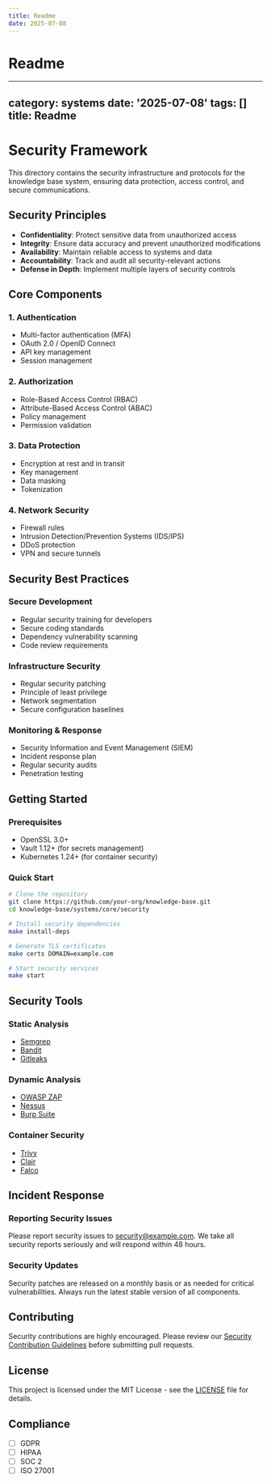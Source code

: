 ```yaml
---
title: Readme
date: 2025-07-08
---
```


# Readme

---
category: systems
date: '2025-07-08'
tags: []
title: Readme
---

# Security Framework

This directory contains the security infrastructure and protocols for the knowledge base system, ensuring data protection, access control, and secure communications.

## Security Principles

- **Confidentiality**: Protect sensitive data from unauthorized access
- **Integrity**: Ensure data accuracy and prevent unauthorized modifications
- **Availability**: Maintain reliable access to systems and data
- **Accountability**: Track and audit all security-relevant actions
- **Defense in Depth**: Implement multiple layers of security controls

## Core Components

### 1. Authentication
- Multi-factor authentication (MFA)
- OAuth 2.0 / OpenID Connect
- API key management
- Session management

### 2. Authorization
- Role-Based Access Control (RBAC)
- Attribute-Based Access Control (ABAC)
- Policy management
- Permission validation

### 3. Data Protection
- Encryption at rest and in transit
- Key management
- Data masking
- Tokenization

### 4. Network Security
- Firewall rules
- Intrusion Detection/Prevention Systems (IDS/IPS)
- DDoS protection
- VPN and secure tunnels

## Security Best Practices

### Secure Development
- Regular security training for developers
- Secure coding standards
- Dependency vulnerability scanning
- Code review requirements

### Infrastructure Security
- Regular security patching
- Principle of least privilege
- Network segmentation
- Secure configuration baselines

### Monitoring & Response
- Security Information and Event Management (SIEM)
- Incident response plan
- Regular security audits
- Penetration testing

## Getting Started

### Prerequisites
- OpenSSL 3.0+
- Vault 1.12+ (for secrets management)
- Kubernetes 1.24+ (for container security)

### Quick Start

```bash
# Clone the repository
git clone https://github.com/your-org/knowledge-base.git
cd knowledge-base/systems/core/security

# Install security dependencies
make install-deps

# Generate TLS certificates
make certs DOMAIN=example.com

# Start security services
make start
```

## Security Tools

### Static Analysis
- [Semgrep](https://semgrep.dev/)
- [Bandit](https://bandit.readthedocs.io/)
- [Gitleaks](https://github.com/gitleaks/gitleaks)

### Dynamic Analysis
- [OWASP ZAP](https://www.zaproxy.org/)
- [Nessus](https://www.tenable.com/products/nessus)
- [Burp Suite](https://portswigger.net/burp)

### Container Security
- [Trivy](https://aquasecurity.github.io/trivy/)
- [Clair](https://github.com/quay/clair)
- [Falco](https://falco.org/)

## Incident Response

### Reporting Security Issues

Please report security issues to security@example.com. We take all security reports seriously and will respond within 48 hours.

### Security Updates

Security patches are released on a monthly basis or as needed for critical vulnerabilities. Always run the latest stable version of all components.

## Contributing

Security contributions are highly encouraged. Please review our [Security Contribution Guidelines](./CONTRIBUTING_SECURITY.md) before submitting pull requests.

## License

This project is licensed under the MIT License - see the [LICENSE](../../../LICENSE) file for details.

## Compliance

- [ ] GDPR
- [ ] HIPAA
- [ ] SOC 2
- [ ] ISO 27001
